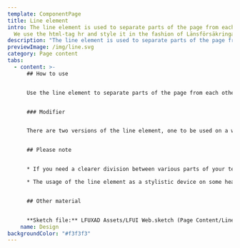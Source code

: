```yaml
---
template: ComponentPage
title: Line element
intro: The line element is used to separate parts of the page from each other.
  We use the html-tag hr and style it in the fashion of Länsförsäkringar.
description: "The line element is used to separate parts of the page from each other. "
previewImage: /img/line.svg
category: Page content
tabs:
  - content: >-
      ## How to use


      Use the line element to separate parts of the page from each other when needed.  It has the shape of an horizontal line and we use the standard html-tag HR (which is an abbreviation of horizontal rule) and just style it to fit in at Länsförsäkringar. It is typically placed in a block of text to help signify a change in content within the larger context.


      ### Modifier


      There are two versions of the line element, one to be used on a white background and one to be used on a grey background.


      ## Please note


      * If you need a clearer division between various parts of your text, consider using the more common [panel-component](panel).

      * The usage of the line element as a stylistic device on some headers on the landing page of [lansforsakringar.se](https://www.lansforsakringar.se/) should be seen as exception and shouldn't be reused elsewhere. If that effect is wanted, it should be done by styling the header in such fashion.


      ## Other material


      **Sketch file:** LFUXAD Assets/LFUI Web.sketch (Page Content/Line)
    name: Design
backgroundColor: "#f3f3f3"
---
```

